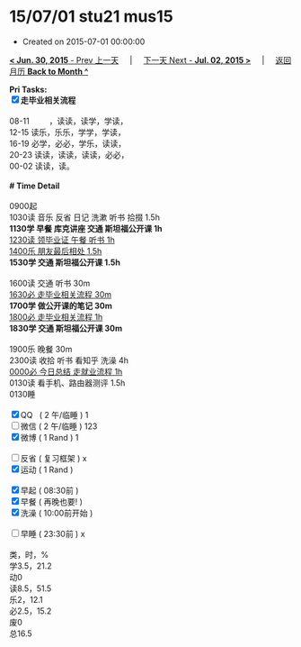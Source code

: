 # 15/07/01 stu21 mus15

- Created on 2015-07-01 00:00:00

[**< Jun. 30, 2015** - Prev 上一天](_archived/lifelogs/2015/06/d30.md) &nbsp; &nbsp; | &nbsp; &nbsp; [下一天 Next - **Jul. 02, 2015 >**](_archived/lifelogs/2015/07/d02.md) &nbsp; &nbsp; |  &nbsp; &nbsp; [返回月历 **Back to Month ^**](_archived/lifelogs/2015/07/index.md)
<br/><div><b>Pri Tasks:</b></div><div><b><input checked="true" type="checkbox"/></b><b>走毕业相关流程</b></div><div><br/></div><div>08-11         ，读读，读学，学读，</div><div>12-15 读乐，乐乐，学学，学读，</div><div>16-19 必学，必必，学乐，读读，</div><div>20-23 读读，读读，读读，必必，</div><div>00-02 读读，读。</div><div><br/></div><div><b># Time Detail</b><br/></div><div><br/></div><div>0900起</div><div>1030读 音乐 反省 日记 洗漱 听书 拾掇 1.5h</div><div><b>1130学 早餐 库克讲座 交通 斯坦福公开课 1h</b></div><div><u>1230读 领毕业证 午餐 听书 1h</u></div><div><u>1400乐 朋友最后相处 1.5h</u></div><div><b>1530学 交通 斯坦福公开课 1.5h</b><br/></div><div><br/></div><div>1600读 交通 听书 30m</div><div><u>1630必 走毕业相关流程 30m</u></div><div><b>1700学 做公开课的笔记 30m</b></div><div><u>1800必 走毕业相关流程 1h</u></div><div><b>1830学 交通 斯坦福公开课 30m</b></div><div><br/></div><div>1900乐 晚餐 30m</div><div>2300读 收拾 听书 看知乎 洗澡 4h</div><div><u>0000必 今日总结 走就业流程 1h</u></div><div>0130读 看手机、路由器测评 1.5h</div><div>0130睡</div><div><br/></div><div><input checked="true" type="checkbox"/>QQ   ( 2 午/临睡 ) 1</div><div><input type="checkbox"/>微信 ( 2 午/临睡 ) 123</div><div><input checked="true" type="checkbox"/>微博 ( 1 Rand ) 1</div><div><br/></div><div><input type="checkbox"/>反省 ( 复习框架 ) x</div><div><input checked="true" type="checkbox"/>运动 ( 1 Rand )</div><div><br/></div><div><input checked="true" type="checkbox"/>早起 ( 08:30前 )</div><div><input checked="true" type="checkbox"/>早餐 ( 再晚也要! )</div><div><input checked="true" type="checkbox"/>洗澡 ( 10:00前开始 )</div><div><br/></div><div><input type="checkbox"/>早睡 ( 23:30前 ) x</div><div><br/></div><div>类，时，%</div><div>学3.5，21.2</div><div>动0</div><div>读8.5，51.5</div><div>乐2，12.1</div><div>必2.5，15.2</div><div>废0</div><div>总16.5</div>
